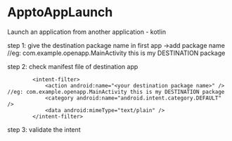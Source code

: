 # ApptoAppLaunch
 Launch an application from another application - kotlin

 step 1:  give the destination package name in first app 
          ->add package name //eg: com.example.openapp.MainActivity this is my DESTINATION package

 step 2:    check manifest file of destination app
 <!-- add this below lines  -->
            <intent-filter>
                <action android:name="<your destination package name>" /> //eg: com.example.openapp.MainActivity this is my DESTINATION package
                <category android:name="android.intent.category.DEFAULT" />
                <data android:mimeType="text/plain" />
            </intent-filter>    
   step 3: validate the intent
